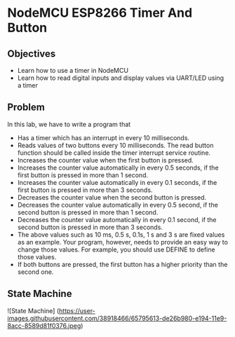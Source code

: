 # NodeMCU ESP8266 Timer And Button
## Objectives
- Learn how to use a timer in NodeMCU
- Learn how to read digital inputs and display values via UART/LED using a timer

## Problem
In this lab, we have to write a program that
- Has a timer which has an interrupt in every 10 milliseconds.  
- Reads values of two buttons every 10 milliseconds. The read button function should be called inside the timer interrupt service routine.
- Increases the counter value when the first button is pressed.
- Increases the counter value automatically in every 0.5 seconds, if the first button is pressed in more than 1 second.
- Increases the counter value automatically in every 0.1 seconds, if the first button is pressed in more than 3 seconds.
- Decreases the counter value when the second button is pressed.
- Decreases the counter value automatically in every 0.5 second, if the second button is pressed in more than 1 second.
- Decreases the counter value automatically in every 0.1 second, if the second button is pressed in more than 3 seconds.
- The above values such as 10 ms, 0.5 s, 0.1s, 1 s and 3 s are fixed values as an example. Your program, however, needs to provide an easy way to change those values. For example, you should use DEFINE to define those values.
- If both buttons are pressed, the first button has a higher priority than the second one.

## State Machine
![State Machine]
(https://user-images.githubusercontent.com/38918466/65795613-de26b980-e194-11e9-8acc-8589d81f0376.jpeg)
